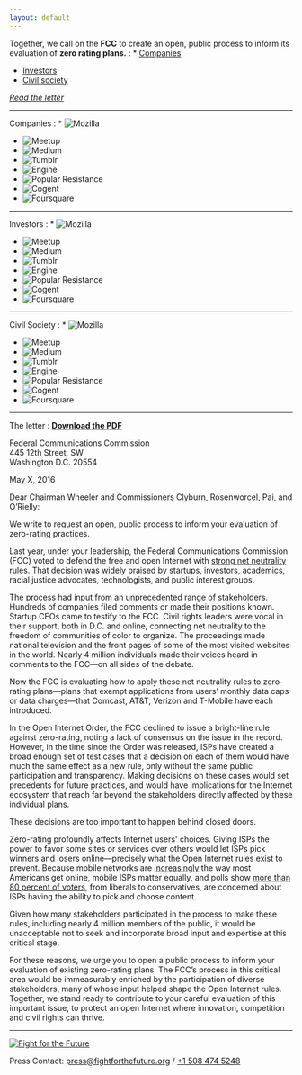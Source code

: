 ```yaml
---
layout: default
---
```


Together, we call on the **FCC** to create an open, public process to inform its evaluation of **zero rating plans.**
: * [Companies](#companies)
  * [Investors](#investors)
  * [Civil society](#groups)

  [_Read the letter_](#letter)


---

Companies
: * ![Mozilla](/images/logos/mozilla.png)
  * ![Meetup](/images/logos/meetup.png)
  * ![Medium](/images/logos/medium.png)
  * ![Tumblr](/images/logos/tumblr.png)
  * ![Engine](/images/logos/engine.png)
  * ![Popular Resistance](/images/logos/popular_resistance.png)
  * ![Cogent](/images/logos/cogent.png)
  * ![Foursquare](/images/logos/foursquare.png)


---

Investors
: * ![Mozilla](/images/logos/mozilla.png)
  * ![Meetup](/images/logos/meetup.png)
  * ![Medium](/images/logos/medium.png)
  * ![Tumblr](/images/logos/tumblr.png)
  * ![Engine](/images/logos/engine.png)
  * ![Popular Resistance](/images/logos/popular_resistance.png)
  * ![Cogent](/images/logos/cogent.png)
  * ![Foursquare](/images/logos/foursquare.png)


---

Civil Society
: * ![Mozilla](/images/logos/mozilla.png)
  * ![Meetup](/images/logos/meetup.png)
  * ![Medium](/images/logos/medium.png)
  * ![Tumblr](/images/logos/tumblr.png)
  * ![Engine](/images/logos/engine.png)
  * ![Popular Resistance](/images/logos/popular_resistance.png)
  * ![Cogent](/images/logos/cogent.png)
  * ![Foursquare](/images/logos/foursquare.png)


---

The letter
: [**Download the PDF**](/letter.pdf)
  <!-- PLEASE KEEP THE TABS AND SPACING CONSISTENT HERE (OR ELSE) -->
  <div class="letter">
  <p>
    Federal Communications Commission<br/>
    445 12th Street, SW<br/>
    Washington D.C. 20554
  </p>
  <p>
    May X, 2016
  </p>
  <p>
    Dear Chairman Wheeler and Commissioners Clyburn, Rosenworcel, Pai, and O’Rielly:
  </p>
  <p>
    We write to request an open, public process to inform your evaluation of zero-rating practices.
  </p>
  <p>
    Last year, under your leadership, the Federal Communications Commission (FCC) voted to defend the free and open Internet with <a href="https://www.fcc.gov/general/open-internet">strong net neutrality rules</a>. That decision was widely praised by startups, investors, academics, racial justice advocates, technologists, and public interest groups.
  </p>
  <p>
    The process had input from an unprecedented range of stakeholders. Hundreds of companies filed comments or made their positions known. Startup CEOs came to testify to the FCC. Civil rights leaders were vocal in their support, both in D.C. and online, connecting net neutrality to the freedom of communities of color to organize. The proceedings made national television and the front pages of some of the most visited websites in the world. Nearly 4 million individuals made their voices heard in comments to the FCC—on all sides of the debate.
  </p>
  <p>
    Now the FCC is evaluating how to apply these net neutrality rules to zero-rating plans—plans that exempt applications from users’ monthly data caps or data charges—that Comcast, AT&T, Verizon and T-Mobile have each introduced.
  </p>
  <p>
    In the Open Internet Order, the FCC declined to issue a bright-line rule against zero-rating, noting a lack of consensus on the issue in the record. However, in the time since the Order was released, ISPs have created a broad enough set of test cases that a decision on each of them would have much the same effect as a new rule, only without the same public participation and transparency. Making decisions on these cases would set precedents for future practices, and would have implications for the Internet ecosystem that reach far beyond the stakeholders directly affected by these individual plans.
  </p>
  <p>
    These decisions are too important to happen behind closed doors.
  </p>
  <p>
    Zero-rating profoundly affects Internet users' choices. Giving ISPs the power to favor some sites or services over others would let ISPs pick winners and losers online—precisely what the Open Internet rules exist to prevent. Because mobile networks are <a href="http://www.smartinsights.com/mobile-marketing/mobile-marketing-analytics/mobile-marketing-statistics/">increasingly</a> the way most Americans get online, mobile ISPs matter equally, and polls show <a href="http://thehill.com/policy/technology/230226-poll-voters-support-broad-concept-of-net-neutrality">more than 80 percent of voters</a>, from liberals to conservatives, are concerned about ISPs having the ability to pick and choose content.
  </p>
  <p>
    Given how many stakeholders participated in the process to make these rules, including nearly 4 million members of the public, it would be unacceptable not to seek and incorporate broad input and expertise at this critical stage.
  </p>
  <p>
    For these reasons, we urge you to open a public process to inform your evaluation of existing zero-rating plans. The FCC’s process in this critical area would be immeasurably enriched by the participation of diverse stakeholders, many of whose input helped shape the Open Internet rules. Together, we stand ready to contribute to your careful evaluation of this important issue, to protect an open Internet where innovation, competition and civil rights can thrive.
  </p>
  </div>

---

[![Fight for the Future](/images/fftf-footer-logo.png)](https://www.fightforthefuture.org)

Press Contact: [press@fightforthefuture.org](mailto:press@fightforthefuture.org) / [+1 508 474 5248](tel://15084745248)
